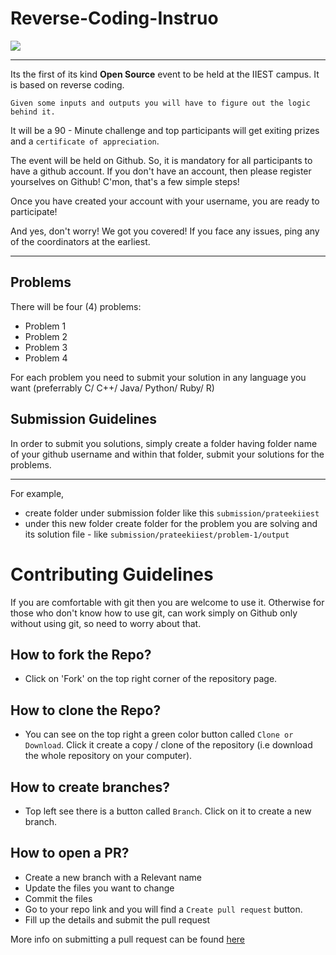 # Reverse-Coding-Instruo


![](https://raw.githubusercontent.com/Shibpur-Open-Source-Community/Reverse-Coding-Instruo/master/reverse%20coding-01.png)



-------------------------------------------------------------------


Its the first of its kind **Open Source** event to be held at the IIEST campus. It is based on reverse coding.


`Given some inputs and outputs you will have to figure out the logic behind it.`
  
It will be a 90 - Minute challenge and top participants will get exiting prizes and a `certificate of appreciation`.

The event will be held on Github. So, it is mandatory for all participants to have a github account.
If you don't have an account, then please register yourselves on Github! C'mon, that's a few simple steps!

Once you have created your account with your username, you are ready to participate!

And yes, don't worry! We got you covered! If you face any issues, ping any of the coordinators at the earliest.

-------------------------------------------

## Problems
There will be four (4) problems:

* Problem 1
* Problem 2
* Problem 3
* Problem 4

For each problem you need to submit your solution in any language you want (preferrably C/ C++/ Java/ Python/ Ruby/ R)

## Submission Guidelines

In order to submit you solutions, simply create a folder having folder name of your github username and within that folder, submit your solutions for the problems.

-----------------------------------------------

For example,

* create folder under submission folder like this `submission/prateekiiest`
* under this new folder create  folder for the problem you are solving and its solution file - like `submission/prateekiiest/problem-1/output`
  
# Contributing Guidelines


If you are comfortable with git then you are welcome to use it. Otherwise for those who don't know how to use git, can work simply on Github only without using git, so need to worry about that.

## How to fork the Repo?
* Click on 'Fork' on the top right corner of the repository page.

## How to clone the Repo?
* You can see on the top right a green color button called `Clone or Download`. Click it create a copy / clone of the repository (i.e download the whole repository on your computer).

## How to create branches?
* Top left see there is a button called `Branch`. Click on it to create a new branch.

## How to open a PR?
* Create a new branch with a Relevant name
* Update the files you want to change
* Commit the files
* Go to your repo link and you will find a `Create pull request` button.
* Fill up the details and submit the pull request

More info on submitting a pull request can be found [here](https://help.github.com/articles/creating-a-pull-request/)

